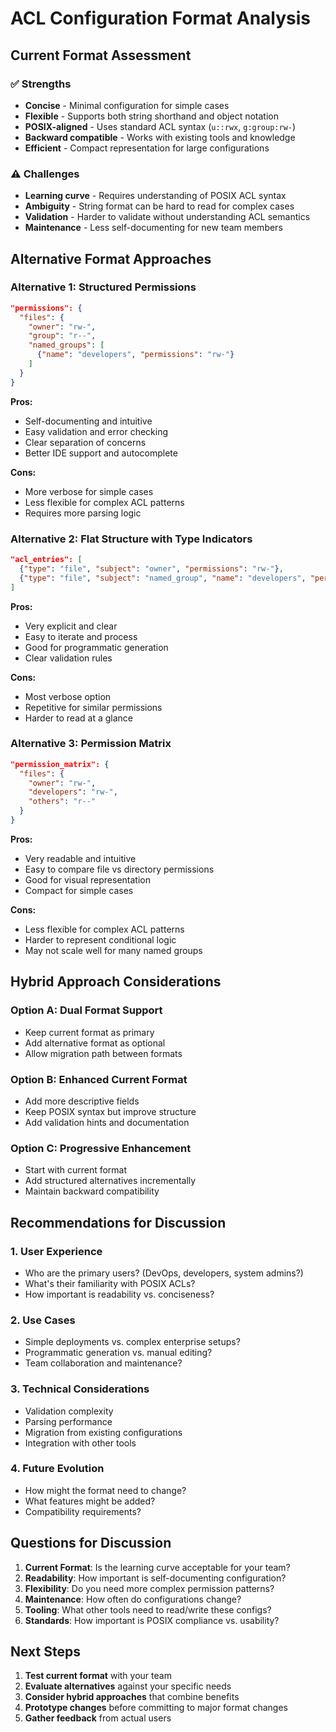# ACL Configuration Format Analysis

## Current Format Assessment

### ✅ **Strengths**
- **Concise** - Minimal configuration for simple cases
- **Flexible** - Supports both string shorthand and object notation
- **POSIX-aligned** - Uses standard ACL syntax (`u::rwx`, `g:group:rw-`)
- **Backward compatible** - Works with existing tools and knowledge
- **Efficient** - Compact representation for large configurations

### ⚠️ **Challenges**
- **Learning curve** - Requires understanding of POSIX ACL syntax
- **Ambiguity** - String format can be hard to read for complex cases
- **Validation** - Harder to validate without understanding ACL semantics
- **Maintenance** - Less self-documenting for new team members

## Alternative Format Approaches

### **Alternative 1: Structured Permissions**
```json
"permissions": {
  "files": {
    "owner": "rw-",
    "group": "r--", 
    "named_groups": [
      {"name": "developers", "permissions": "rw-"}
    ]
  }
}
```

**Pros:**
- Self-documenting and intuitive
- Easy validation and error checking
- Clear separation of concerns
- Better IDE support and autocomplete

**Cons:**
- More verbose for simple cases
- Less flexible for complex ACL patterns
- Requires more parsing logic

### **Alternative 2: Flat Structure with Type Indicators**
```json
"acl_entries": [
  {"type": "file", "subject": "owner", "permissions": "rw-"},
  {"type": "file", "subject": "named_group", "name": "developers", "permissions": "rw-"}
]
```

**Pros:**
- Very explicit and clear
- Easy to iterate and process
- Good for programmatic generation
- Clear validation rules

**Cons:**
- Most verbose option
- Repetitive for similar permissions
- Harder to read at a glance

### **Alternative 3: Permission Matrix**
```json
"permission_matrix": {
  "files": {
    "owner": "rw-",
    "developers": "rw-",
    "others": "r--"
  }
}
```

**Pros:**
- Very readable and intuitive
- Easy to compare file vs directory permissions
- Good for visual representation
- Compact for simple cases

**Cons:**
- Less flexible for complex ACL patterns
- Harder to represent conditional logic
- May not scale well for many named groups

## Hybrid Approach Considerations

### **Option A: Dual Format Support**
- Keep current format as primary
- Add alternative format as optional
- Allow migration path between formats

### **Option B: Enhanced Current Format**
- Add more descriptive fields
- Keep POSIX syntax but improve structure
- Add validation hints and documentation

### **Option C: Progressive Enhancement**
- Start with current format
- Add structured alternatives incrementally
- Maintain backward compatibility

## Recommendations for Discussion

### **1. User Experience**
- Who are the primary users? (DevOps, developers, system admins?)
- What's their familiarity with POSIX ACLs?
- How important is readability vs. conciseness?

### **2. Use Cases**
- Simple deployments vs. complex enterprise setups?
- Programmatic generation vs. manual editing?
- Team collaboration and maintenance?

### **3. Technical Considerations**
- Validation complexity
- Parsing performance
- Migration from existing configurations
- Integration with other tools

### **4. Future Evolution**
- How might the format need to change?
- What features might be added?
- Compatibility requirements?

## Questions for Discussion

1. **Current Format**: Is the learning curve acceptable for your team?
2. **Readability**: How important is self-documenting configuration?
3. **Flexibility**: Do you need more complex permission patterns?
4. **Maintenance**: How often do configurations change?
5. **Tooling**: What other tools need to read/write these configs?
6. **Standards**: How important is POSIX compliance vs. usability?

## Next Steps

1. **Test current format** with your team
2. **Evaluate alternatives** against your specific needs
3. **Consider hybrid approaches** that combine benefits
4. **Prototype changes** before committing to major format changes
5. **Gather feedback** from actual users
